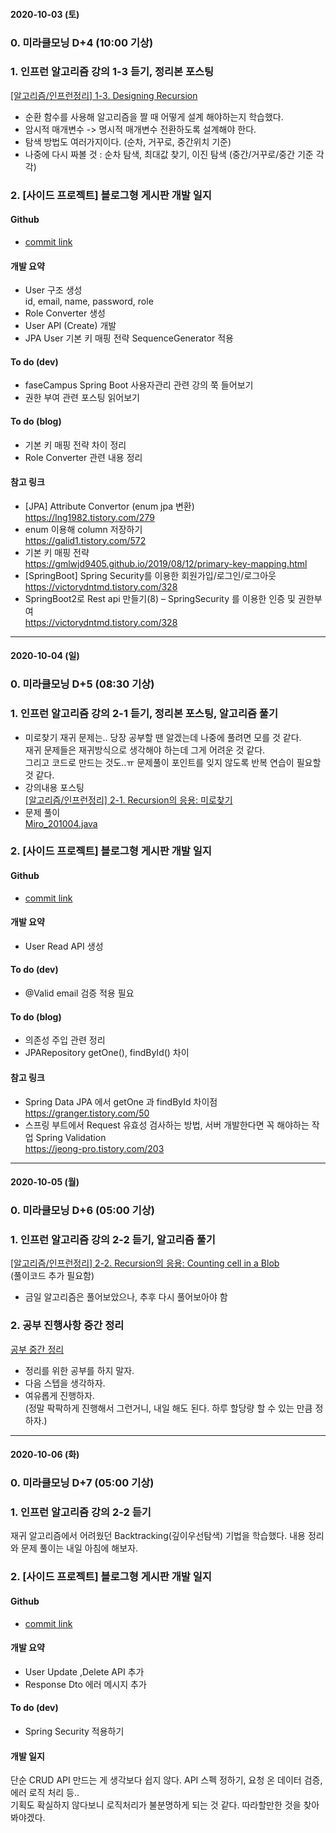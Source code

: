 #### 2020-10-03 (토)

### 0\. 미라클모닝 D+4 (10:00 기상)

### 1\. 인프런 알고리즘 강의 1-3 듣기, 정리본 포스팅
[\[알고리즘/인프런정리\] 1-3. Designing Recursion](https://yuja-kong.tistory.com/106)  
- 순환 함수를 사용해 알고리즘을 짤 때 어떻게 설계 해야하는지 학습했다.
- 암시적 매개변수 -> 명시적 매개변수 전환하도록 설계해야 한다.
- 탐색 방법도 여러가지이다. (순차, 거꾸로, 중간위치 기준)
- 나중에 다시 짜볼 것 : 순차 탐색, 최대값 찾기, 이진 탐색 (중간/거꾸로/중간 기준 각각)

### 2\. \[사이드 프로젝트\] 블로그형 게시판 개발 일지
#### Github
- [commit link](https://github.com/ion-study/blog-back/commit/ae13e4d4e8f834ed675c650e87d5a1d0f5c24009)

#### 개발 요약
- User 구조 생성<br>
id, email, name, password, role
- Role Converter 생성
- User API (Create) 개발
- JPA User 기본 키 매핑 전략 SequenceGenerator 적용

#### To do (dev)
- faseCampus Spring Boot 사용자관리 관련 강의 쭉 들어보기
- 권한 부여 관련 포스팅 읽어보기

#### To do (blog)
- 기본 키 매핑 전략 차이 정리
- Role Converter 관련 내용 정리

#### 참고 링크
- \[JPA\] Attribute Convertor (enum jpa 변환)<br>
  <https://lng1982.tistory.com/279>
- enum 이용해 column 저장하기<br>
  <https://galid1.tistory.com/572>
- 기본 키 매핑 전략<br>
  <https://gmlwjd9405.github.io/2019/08/12/primary-key-mapping.html>
- \[SpringBoot\] Spring Security를 이용한 회원가입/로그인/로그아웃<br>
  <https://victorydntmd.tistory.com/328>
- SpringBoot2로 Rest api 만들기(8) – SpringSecurity 를 이용한 인증 및 권한부여<br>
  <https://victorydntmd.tistory.com/328>
  
---

#### 2020-10-04 (일)

### 0\. 미라클모닝 D+5 (08:30 기상)

### 1\. 인프런 알고리즘 강의 2-1 듣기, 정리본 포스팅, 알고리즘 풀기
- 미로찾기 재귀 문제는.. 당장 공부할 땐 알겠는데 나중에 풀려면 모를 것 같다.<br>
재귀 문제들은 재귀방식으로 생각해야 하는데 그게 어려운 것 같다.<br>
그리고 코드로 만드는 것도..ㅠ 문제풀이 포인트를 잊지 않도록 반복 연습이 필요할 것 같다.
- 강의내용 포스팅<br>
[\[알고리즘/인프런정리\] 2-1. Recursion의 응용: 미로찾기](https://yuja-kong.tistory.com/108?category=838438)
- 문제 풀이<br>
[Miro_201004.java](https://github.com/uzini0418/algorithm-practice-new/blob/master/src/recursion/Miro_201004.java)

### 2\. \[사이드 프로젝트\] 블로그형 게시판 개발 일지

#### Github
- [commit link](https://github.com/ion-study/blog-back/commit/b021e92d27de3f1ec05ed1e65f7ddfe643e6290b)

#### 개발 요약
- User Read API 생성

#### To do (dev)
- @Valid email 검증 적용 필요

#### To do (blog)
- 의존성 주입 관련 정리
- JPARepository getOne(), findById() 차이

#### 참고 링크
- Spring Data JPA 에서  getOne 과 findById 차이점<br>
<https://granger.tistory.com/50>
- 스프링 부트에서 Request 유효성 검사하는 방법, 서버 개발한다면 꼭 해야하는 작업 Spring Validation<br>
<https://jeong-pro.tistory.com/203>

---

#### 2020-10-05 (월)

### 0\. 미라클모닝 D+6 (05:00 기상)

### 1\. 인프런 알고리즘 강의 2-2 듣기, 알고리즘 풀기
[\[알고리즘/인프런정리\] 2-2. Recursion의 응용: Counting cell in a Blob](https://yuja-kong.tistory.com/111)<br>
(풀이코드 추가 필요함)
- 금일 알고리즘은 풀어보았으나, 추후 다시 풀어보아야 함

### 2\. 공부 진행사항 중간 정리
[공부 중간 정리](https://yuja-kong.tistory.com/110?category=941542)
- 정리를 위한 공부를 하지 말자.
- 다음 스텝을 생각하자.
- 여유롭게 진행하자.<br>
(정말 팍팍하게 진행해서 그런거니, 내일 해도 된다. 하루 할당량 할 수 있는 만큼 정하자.)

---

#### 2020-10-06 (화)

### 0\. 미라클모닝 D+7 (05:00 기상)

### 1\. 인프런 알고리즘 강의 2-2 듣기
재귀 알고리즘에서 어려웠던 Backtracking(깊이우선탐색) 기법을 학습했다.
내용 정리와 문제 풀이는 내일 아침에 해보자.

### 2\. \[사이드 프로젝트\] 블로그형 게시판 개발 일지

#### Github
- [commit link](https://github.com/ion-study/blog-back/commit/1e9845dfb4d58e014ec2c3093fcd2cbf0c4148c0)

#### 개발 요약
- User Update ,Delete API 추가
- Response Dto 에러 메시지 추가

#### To do (dev)
- Spring Security 적용하기

#### 개발 일지
단순 CRUD API 만드는 게 생각보다 쉽지 않다. API 스펙 정하기, 요청 온 데이터 검증, 에러 로직 처리 등..<br>
기획도 확실하지 않다보니 로직처리가 불분명하게 되는 것 같다. 따라할만한 것을 찾아봐야겠다.   
